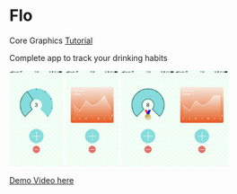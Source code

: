 # Flo
Core Graphics [Tutorial](https://www.raywenderlich.com/411-core-graphics-tutorial-part-1-getting-started)  

Complete app to track your drinking habits

<img src="/screenshots/IMG_0463.PNG" width="19%"> <img src="/screenshots/IMG_0464.PNG" width="19%"> <img src="/screenshots/IMG_0465.PNG" width="19%"><img src="/screenshots/IMG_0466.PNG" width="19%">


[Demo Video here](https://youtu.be/CnJbsewVX1I)
